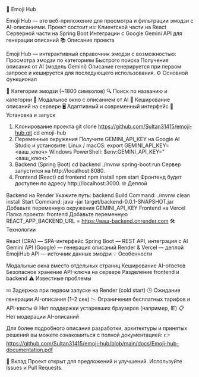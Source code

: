 🎯 Emoji Hub

Emoji Hub — это веб-приложение для просмотра и фильтрации эмодзи с AI-описаниями. Проект состоит из:
Клиентской части на React
Серверной части на Spring Boot
Интеграции с Google Gemini API для генерации описаний
📚 Описание проекта

Emoji Hub — интерактивный справочник эмодзи с возможностью:
Просмотра эмодзи по категориям
Быстрого поиска
Получения описания от AI (модель Gemini)
Описание генерируется при первом запросе и кешируется для последующего использования.
⚙ Основной функционал

📁 Категории эмодзи (~1800 символов)
🔍 Поиск по названию и категории
💬 Модальное окно с описанием от AI
💾 Кеширование описаний на сервере
🖥️ Адаптивный и современный интерфейс
🚀 Установка и запуск

1. Клонирование проекта
git clone https://github.com/Sultan31415/emoji-hub.git
cd emoji-hub
2. Переменные окружения
Получите GEMINI_API_KEY на Google AI Studio и установите:
Linux / macOS:
export GEMINI_API_KEY=<ваш_ключ>
Windows PowerShell:
$env:GEMINI_API_KEY="<ваш_ключ>"
3. Backend (Spring Boot)
cd backend
./mvnw spring-boot:run
Сервер запустится на http://localhost:8080.
4. Frontend (React)
cd frontend
npm install
npm start
Фронтенд будет доступен по адресу http://localhost:3000.
🌐 Деплой

Backend на Render
Укажите путь: backend
Build Command: ./mvnw clean install
Start Command: java -jar target/backend-0.0.1-SNAPSHOT.jar
Добавьте переменную окружения GEMINI_API_KEY
Frontend на Vercel
Папка проекта: frontend
Добавьте переменную REACT_APP_BACKEND_URL = https://ваш-backend.onrender.com
🛠️ Технологии

React (CRA) — SPA-интерфейс
Spring Boot — REST API, интеграция с AI
Gemini API (Google) — генерация описаний
Render & Vercel — деплой
EmojiHub API — источник данных эмодзи
💡 Особенности

Модальные окна вместо отдельных страниц
Кеширование AI-ответов
Безопасное хранение API-ключа на сервере
Разделение frontend и backend
⚠️ Известные проблемы

💤 Задержка при первом запуске на Render (cold start)
🕒 Ожидание генерации AI-описания (1–2 сек)
📉 Ограничения бесплатных тарифов и API-квоты
🌐 Нет поддержки устаревших браузеров (например, IE)
📋 Нет модерации AI-описаний


Для более подробного описания разработки, архитектуры и принятых решений вы можете ознакомиться с полной документацией:
👉 https://github.com/Sultan31415/emoji-hub/blob/main/docs/Emoji-hub-documentation.pdf

🤝 Вклад
Проект открыт для предложений и улучшений. Используйте Issues и Pull Requests.
